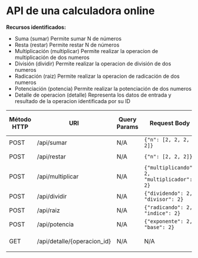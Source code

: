 # API de una calculadora online

**Recursos identificados:**
- Suma (sumar) Permite sumar N de números
- Resta (restar) Permite restar N de números
- Multiplicación (multiplicar) Permite realizar la operacion de multiplicación de dos numeros
- División (dividir) Permite realizar la operacion de división de dos numeros
- Radicación (raiz) Permite realizar la operacion de radicación de dos numeros
- Potenciación (potencia) Permite realizar la potenciación de dos numeros
- Detalle de operacion (detalle) Representa los datos de entrada y resultado de la operacion identificada por su ID


| Método HTTP | URI            | Query Params | Request Body | Response Body    | Códigos HTTP de respuesta |
|-------------|----------------|--------------|--------------|------------------|-------------------------|
| POST        | /api/sumar    | N/A          | ``{"n": [2, 2, 2, 2]}`` | ``{"operacion_id": 123}`` | 200, 400 |
| POST        | /api/restar    | N/A          | ``{"n": [2, 2, 2]}`` | ``{"operacion_id": 123}`` | 200, 400 |
| POST        | /api/multiplicar    | N/A          | ``{"multiplicando": 2, "multiplicador": 2}`` | ``{"operacion_id": 123}`` | 200, 400 |
| POST        | /api/dividir    | N/A          | ``{"dividendo": 2, "divisor": 2}`` | ``{"operacion_id": 123}`` | 200, 400 |
| POST        | /api/raiz    | N/A          | ``{"radicando": 2, "indice": 2}`` | ``{"operacion_id": 123}`` | 200, 400 |
| POST        | /api/potencia    | N/A          | ``{"exponente": 2, "base": 2}`` | ``{"operacion_id": 123}`` | 200, 400 |
| GET         | /api/detalle/{operacion_id}    | N/A          | N/A | ``{"resultado": 131, "entrada": {}}`` | 200, 400 |
